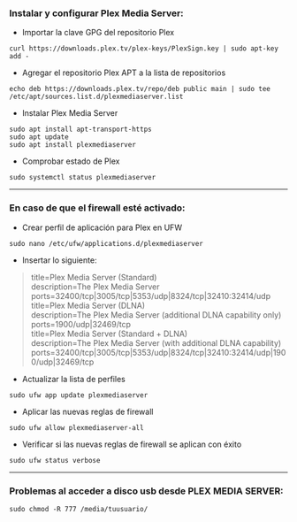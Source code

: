 ### Instalar y configurar Plex Media Server:
* Importar la clave GPG del repositorio Plex
~~~
curl https://downloads.plex.tv/plex-keys/PlexSign.key | sudo apt-key add -
~~~

* Agregar el repositorio Plex APT a la lista de repositorios
~~~
echo deb https://downloads.plex.tv/repo/deb public main | sudo tee /etc/apt/sources.list.d/plexmediaserver.list
~~~

* Instalar Plex Media Server
~~~
sudo apt install apt-transport-https 
sudo apt update 
sudo apt install plexmediaserver
~~~

* Comprobar estado de Plex
~~~
sudo systemctl status plexmediaserver
~~~

------------------------------------------------------------------------------------
### En caso de que el firewall esté activado:
* Crear perfil de aplicación para Plex en UFW 
~~~
sudo nano /etc/ufw/applications.d/plexmediaserver
~~~

* Insertar lo siguiente:
> title=Plex Media Server (Standard) \
> description=The Plex Media Server \
> ports=32400/tcp|3005/tcp|5353/udp|8324/tcp|32410:32414/udp \
> title=Plex Media Server (DLNA) \
> description=The Plex Media Server (additional DLNA capability only) \
> ports=1900/udp|32469/tcp \
> title=Plex Media Server (Standard + DLNA) \
> description=The Plex Media Server (with additional DLNA capability) \
> ports=32400/tcp|3005/tcp|5353/udp|8324/tcp|32410:32414/udp|1900/udp|32469/tcp

* Actualizar la lista de perfiles
~~~
sudo ufw app update plexmediaserver
~~~

* Aplicar las nuevas reglas de firewall
~~~
sudo ufw allow plexmediaserver-all
~~~

* Verificar si las nuevas reglas de firewall se aplican con éxito
~~~
sudo ufw status verbose
~~~

------------------------------------------------------------------------------------
### Problemas al acceder a disco usb desde PLEX MEDIA SERVER:
~~~
sudo chmod -R 777 /media/tuusuario/
~~~
